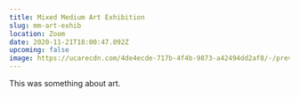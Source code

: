 ```yaml
---
title: Mixed Medium Art Exhibition
slug: mm-art-exhib
location: Zoom
date: 2020-11-21T18:00:47.092Z
upcoming: false
image: https://ucarecdn.com/4de4ecde-717b-4f4b-9873-a42494dd2af8/-/preview/
---
```

This was something about art.